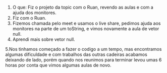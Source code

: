 1. O que: Fiz o projeto da topic com o Ruan, revendo as aulas e com a ajuda dos monitores.
2. Fiz com o  Ruan.
3. Fizemos chamada pelo meet e usamos o live share, pedimos ajuda aos monitores na parte de um toString, e vimos novamente a aula de vetor null.
4. Aprendi mais sobre vetor null.

 5.Nos tinhamos começado a fazer o codigo a um tempo, mas encontramos algumas dificuldade e com trabalhos das outras cadeiras acabamos deixando de lado, porém quando nos reunimos para terminar levou umas 6 horas por conta que vimos algumas aulas de novo.

